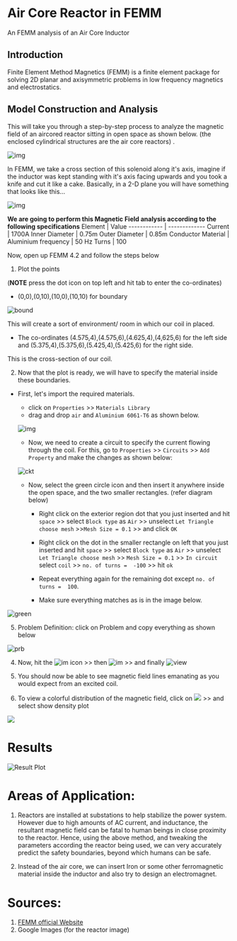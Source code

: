# Air Core Reactor in FEMM
An FEMM analysis of an Air Core Inductor

## Introduction

Finite Element Method Magnetics (FEMM) is a finite element package for solving 2D planar and axisymmetric problems in low frequency magnetics and electrostatics.

## Model Construction and Analysis

This will take you through a step-by-step process to analyze the magnetic field of an aircored reactor sitting in open space as shown below. (the enclosed cylindrical structures are the air core reactors) . 

![img](https://github.com/DhruvaG2000/FEMM-inductor-tutorial/blob/master/img/air-reactor.PNG)

In FEMM, we take a cross section of this solenoid along it's axis, imagine if the inductor was kept standing with it's axis facing upwards and you took a knife and cut it like a cake. 
Basically, in a 2-D plane you will have something that looks like this...

![img](https://github.com/DhruvaG2000/FEMM-inductor-tutorial/blob/master/img/cut-section-of-inductor.PNG)

**We are going to perform this Magnetic Field analysis according to the following specifications**
Element | Value
------------ | -------------
Current | 1700A
Inner Diameter | 0.75m
Outer Diameter | 0.85m
Conductor Material | Aluminium
frequency | 50 Hz
Turns   | 100

Now, open up FEMM 4.2 and follow the steps below

1) Plot the points 

(**NOTE** press the dot icon on top left and hit tab to enter the co-ordinates)

* (0,0),(0,10),(10,0),(10,10) for boundary

![bound](https://github.com/DhruvaG2000/FEMM-inductor-tutorial/blob/master/img/boundary.PNG)

This will create a sort of environment/ room in which our coil in placed.

* The co-ordinates (4.575,4),(4.575,6),(4.625,4),(4,625,6) for the left side
and (5.375,4),(5.375,6),(5.425,4),(5.425,6) for the right side.

This is the cross-section of our coil.

2) Now that the plot is ready, we will have to specify the material inside these boundaries. 

* First, let's import the required materials.
    - click on ``Properties`` >> ``Materials Library`` 
    - drag and drop ``air`` and ``Aluminium 6061-T6`` as shown below.

    ![img](https://github.com/DhruvaG2000/FEMM-inductor-tutorial/blob/master/img/materials.PNG)

    - Now, we need to create a circuit to specify the current flowing through the coil. 
    For this, go to ``Properties`` >> ``Circuits`` >> ``Add Property`` and make the changes as shown below:

    ![ckt](https://github.com/DhruvaG2000/FEMM-inductor-tutorial/blob/master/img/ckt.PNG)

    - Now, select the green circle icon and then insert it anywhere inside the open space, and the two smaller rectangles. (refer diagram below)
    
        * Right click on the exterior region dot that you just inserted and hit ``space`` >> select ``Block type`` as ``Air`` >> unselect ``Let Triangle choose mesh``  >>``Mesh Size = 0.1`` >> and click ``OK`` 

        * Right click on the dot in the smaller rectangle on left that you just inserted and hit ``space`` >> select ``Block type`` as ``Air`` >> unselect ``Let Triangle choose mesh``  >> ``Mesh Size = 0.1`` >> ``In circuit`` select ``coil`` >> ``no. of turns =  -100`` >> hit ``ok``

        * Repeat everything again for the remaining dot except ``no. of turns =  100``. 

        * Make sure everything matches as is in the image below. 
    
     

![green](https://github.com/DhruvaG2000/FEMM-inductor-tutorial/blob/master/img/final.PNG)

5) Problem Definition: click on Problem and copy everything as shown below

![prb](https://github.com/DhruvaG2000/FEMM-inductor-tutorial/blob/master/img/problem_def.PNG)

4) Now, hit the ![im](https://github.com/DhruvaG2000/FEMM-inductor-tutorial/blob/master/img/mesh.PNG) icon >> then ![im](https://github.com/DhruvaG2000/FEMM-inductor-tutorial/blob/master/img/calculate.PNG) >> and finally ![view](https://github.com/DhruvaG2000/FEMM-inductor-tutorial/blob/master/img/view.PNG) 

4) You should now be able to see magnetic field lines emanating as you would expect from an excited coil.

5) To view a colorful distribution of the magnetic field, click on 
![](https://github.com/DhruvaG2000/FEMM-inductor-tutorial/blob/master/img/rainbow.PNG) >> and select show density plot

![](https://github.com/DhruvaG2000/FEMM-inductor-tutorial/blob/master/img/show_den_plot.PNG)

# Results

![Result Plot](https://github.com/DhruvaG2000/FEMM-inductor-tutorial/blob/master/img/results.PNG)

# Areas of Application:

1) Reactors are installed at substations to help stabilize the power system. However due to high amounts of AC current, and inductance, the resultant magnetic field can be fatal to human beings in close proximity to the reactor. Hence, using the above method, and tweaking the parameters according the reactor being used, we can very accurately predict the safety boundaries, beyond which humans can be safe. 

2) Instead of the air core, we can insert Iron or some other ferromagnetic material inside the inductor and also try to design an electromagnet. 

# Sources:
1) [FEMM official Website](http://www.femm.info/wiki/HomePage)
2) Google Images (for the reactor image)
